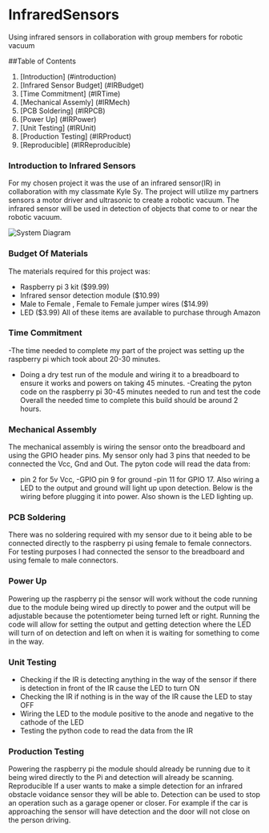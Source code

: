 # InfraredSensors
Using infrared sensors in collaboration with group members for robotic vacuum

##Table of Contents
1. [Introduction] (#introduction)
2. [Infrared Sensor Budget] (#IRBudget)
3. [Time Commitment] (#IRTime)
4. [Mechanical Assemly] (#IRMech)
5. [PCB Soldering] (#IRPCB)
6. [Power Up] (#IRPower)
7. [Unit Testing] (#IRUnit)
8. [Production Testing] (#IRProduct)
9. [Reproducible] (#IRReproducible)

### Introduction to Infrared Sensors

For my chosen project it was the use of an infrared sensor(IR) in collaboration with my classmate Kyle Sy. 
The project will utilize my partners sensors a motor driver and ultrasonic to create a robotic vacuum.
The infrared sensor will be used in detection of objects that come to or near the robotic vacuum.

![System Diagram](https://github.com/arZone1/InfraredSensors/blob/master/Hand-Ins/sysdiag.jpg?raw=true)

### Budget Of Materials

The materials required for this project was:
  - Raspberry pi 3 kit ($99.99)
  - Infrared sensor detection module ($10.99)
  - Male to Female , Female to Female jumper wires ($14.99)
  - LED ($3.99)
All of these items are available to purchase through Amazon

### Time Commitment 
-The time needed to complete my part of the project was setting up the raspberry pi which took about 20-30 minutes.
- Doing a dry test run of the module and wiring it to a breadboard to ensure it works and powers on taking 45 minutes. 
-Creating the pyton code on the raspberry pi 30-45 minutes needed to run and test the code
Overall the needed time to complete this build should be around 2 hours.

### Mechanical Assembly 

The mechanical assembly is wiring the sensor onto the breadboard and using the GPIO header pins. My sensor only had 3 pins that needed to be connected the Vcc, Gnd and Out. 
The pyton code will read the data from:
- pin 2 for 5v Vcc,
-GPIO pin 9 for ground 
-pin 11 for GPIO 17. 
Also wiring a LED to the output and ground will light up upon detection. Below is the wiring before plugging it into power. Also shown is the LED lighting up.

### PCB Soldering 

There was no soldering required with my sensor due to it being able to be connected directly to the raspberry pi using female to female connectors. For testing purposes I had connected the sensor to the breadboard and using female to male connectors.

### Power Up

Powering up the raspberry pi the sensor will work without the code running due to the module being wired up directly to power and the output will be adjustable because the potentiometer being turned left or right. Running the code will allow for setting the output and getting detection where the LED will turn of on detection and left on when it is waiting for something to come in the way.
### Unit Testing 
-	Checking if the IR is detecting anything in the way of the sensor if there is detection in front of the IR cause the LED to turn ON
-	Checking the IR if nothing is in the way of the IR cause the LED to stay OFF
-	Wiring the LED to the module positive to the anode and negative to the cathode of the LED
-	Testing the python code to read the data from the IR

### Production Testing 
Powering the raspberry pi the module should already be running due to it being wired directly to the Pi and detection will already be scanning.
Reproducible 
If a user wants to make a simple detection for an infrared obstacle voidance sensor they will be able to. Detection can be used to stop an operation such as a garage opener or closer. For example if the car is approaching the sensor will have detection and the door will not close on the person driving.

